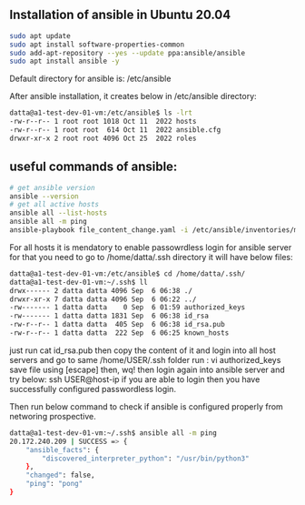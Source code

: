 ## Installation of ansible in Ubuntu 20.04

```bash
sudo apt update
sudo apt install software-properties-common
sudo add-apt-repository --yes --update ppa:ansible/ansible
sudo apt install ansible -y
```
Default directory for ansible is:
/etc/ansible

After ansible installation, it creates below in /etc/ansible directory:
```bash
datta@a1-test-dev-01-vm:/etc/ansible$ ls -lrt
-rw-r--r-- 1 root root 1018 Oct 11  2022 hosts
-rw-r--r-- 1 root root  614 Oct 11  2022 ansible.cfg
drwxr-xr-x 2 root root 4096 Oct 25  2022 roles
```
## useful commands of ansible:

```bash
# get ansible version
ansible --version
# get all active hosts
ansible all --list-hosts
ansible all -m ping
ansible-playbook file_content_change.yaml -i /etc/ansible/inventories/master.ini -e adhoc_host=abc\* -u username --tags "post_installation_run" --limit "!host"
```
For all hosts it is mendatory to enable passowrdless login for ansible server
for that you need to go to /home/datta/.ssh directory
it will have below files:
```bash
datta@a1-test-dev-01-vm:/etc/ansible$ cd /home/datta/.ssh/
datta@a1-test-dev-01-vm:~/.ssh$ ll
drwx------ 2 datta datta 4096 Sep  6 06:38 ./
drwxr-xr-x 7 datta datta 4096 Sep  6 06:22 ../
-rw------- 1 datta datta    0 Sep  6 01:59 authorized_keys
-rw------- 1 datta datta 1831 Sep  6 06:38 id_rsa
-rw-r--r-- 1 datta datta  405 Sep  6 06:38 id_rsa.pub
-rw-r--r-- 1 datta datta  222 Sep  6 06:25 known_hosts
```
just run 
cat id_rsa.pub
then copy the content of it and login into all host servers and go to same 
/home/USER/.ssh folder
run : vi authorized_keys 
save file using [escape] then, wq!
then login again into ansible server and try below:
ssh USER@host-ip
if you are able to login then you have successfully configured passwordless login.

Then run below command to check if ansible is configured properly from networing prospective.

```bash
datta@a1-test-dev-01-vm:~/.ssh$ ansible all -m ping
20.172.240.209 | SUCCESS => {
    "ansible_facts": {
        "discovered_interpreter_python": "/usr/bin/python3"
    },
    "changed": false,
    "ping": "pong"
}
```

